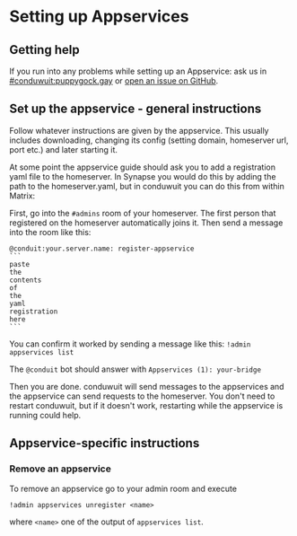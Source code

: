 # Setting up Appservices

## Getting help

If you run into any problems while setting up an Appservice: ask us in [#conduwuit:puppygock.gay](https://matrix.to/#/#conduwuit:puppygock.gay) or [open an issue on GitHub](https://github.com/girlbossceo/conduwuit/issues/new).

## Set up the appservice - general instructions

Follow whatever instructions are given by the appservice. This usually includes
downloading, changing its config (setting domain, homeserver url, port etc.)
and later starting it.

At some point the appservice guide should ask you to add a registration yaml
file to the homeserver. In Synapse you would do this by adding the path to the
homeserver.yaml, but in conduwuit you can do this from within Matrix:

First, go into the `#admins` room of your homeserver. The first person that
registered on the homeserver automatically joins it. Then send a message into
the room like this:

    @conduit:your.server.name: register-appservice
    ```
    paste
    the
    contents
    of
    the
    yaml
    registration
    here
    ```

You can confirm it worked by sending a message like this:
`!admin appservices list`

The `@conduit` bot should answer with `Appservices (1): your-bridge`

Then you are done. conduwuit will send messages to the appservices and the
appservice can send requests to the homeserver. You don't need to restart
conduwuit, but if it doesn't work, restarting while the appservice is running
could help.

## Appservice-specific instructions

### Remove an appservice

To remove an appservice go to your admin room and execute

`!admin appservices unregister <name>`

where `<name>` one of the output of `appservices list`.
